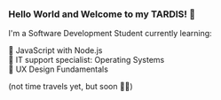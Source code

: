 ### Hello World and Welcome to my TARDIS! :blue_heart:

I'm a Software Development Student currently learning:  

:star2: JavaScript with Node.js  
:star2: IT support specialist: Operating Systems  
:star2: UX Design Fundamentals  

(not time travels yet, but soon :woman_astronaut:)
